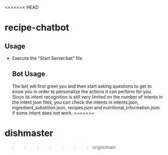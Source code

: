 <<<<<<< HEAD
# recipe-chatbot
 
## Usage
* Execute the "Start Server.bat" file

  ## Bot Usage
  The bot will first greet you and then start asking questions to get to know you in order to personalize the actions it can perform for you.
  Since its intent recognition is still very limited on the number of intents in the intent json files, you can check the intents in intents.json, ingredient_substition.json, recipes.json and nutritional_information.json if some intent does not work.
=======
# dishmaster
>>>>>>> origin/main
